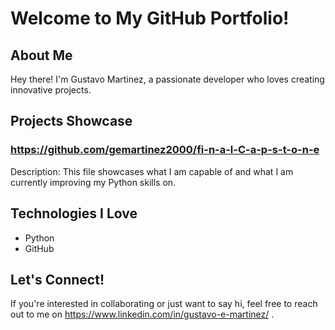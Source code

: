 # Welcome to My GitHub Portfolio!

## About Me

Hey there! I'm Gustavo Martinez, a passionate developer who loves creating innovative projects.

## Projects Showcase

### https://github.com/gemartinez2000/fi-n-a-l-C-a-p-s-t-o-n-e

Description: This file showcases what I am capable of and what I am currently improving my Python skills on. 

## Technologies I Love

- Python
- GitHub

## Let's Connect!

If you're interested in collaborating or just want to say hi, feel free to reach out to me on https://www.linkedin.com/in/gustavo-e-martinez/ .

